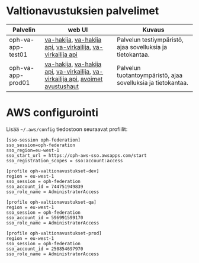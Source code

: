 # Valtionavustuksien palvelimet


| Palvelin | web UI | Kuvaus |
|---|---|---|
| oph-va-app-test01 | [va-hakija](https://testi.valtionavustukset.oph.fi/avustushaku/1/), [va-hakija api](https://testi.valtionavustukset.oph.fi/doc), [va-virkailija](https://testi.virkailija.valtionavustukset.oph.fi/), [va-virkailija api](https://testi.virkailija.valtionavustukset.oph.fi/doc/) | Palvelun testiympäristö, ajaa sovelluksia ja tietokantaa. |
| oph-va-app-prod01 | [va-hakija](https://valtionavustukset.oph.fi/avustushaku/1/), [va-hakija api](https://valtionavustukset.oph.fi/doc), [va-virkailija](https://testi.virkailija.valtionavustukset.oph.fi/), [va-virkailija api](https://virkailija.valtionavustukset.oph.fi/doc/), [avoimet avustushaut](http://oph.fi/rahoitus/valtionavustukset) | Palvelun tuotantoympäristö, ajaa sovelluksia ja tietokantaa. |


# AWS configurointi

Lisää `~/.aws/config` tiedostoon seuraavat profiilit:

```
[sso-session oph-federation]
sso_session=oph-federation
sso_region=eu-west-1
sso_start_url = https://oph-aws-sso.awsapps.com/start
sso_registration_scopes = sso:account:access

[profile oph-valtionavustukset-dev]
region = eu-west-1
sso_session = oph-federation
sso_account_id = 744751949839
sso_role_name = AdministratorAccess

[profile oph-valtionavustukset-qa]
region = eu-west-1
sso_session = oph-federation
sso_account_id = 596991599170
sso_role_name = AdministratorAccess

[profile oph-valtionavustukset-prod]
region = eu-west-1
sso_session = oph-federation
sso_account_id = 250854697970
sso_role_name = AdministratorAccess
```

